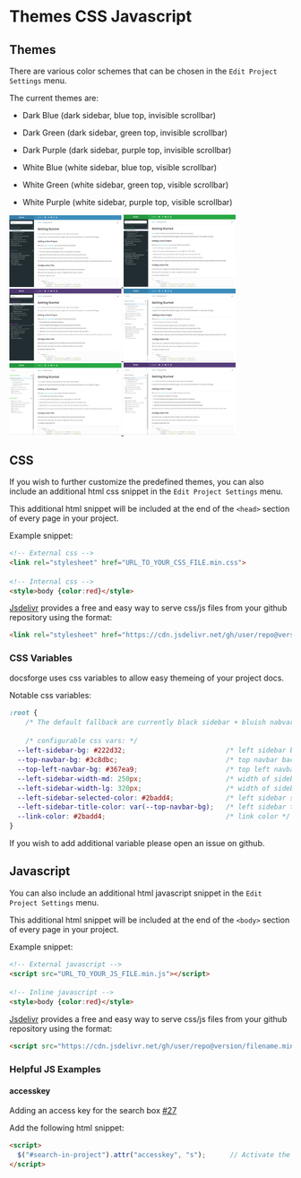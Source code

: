 Themes CSS Javascript
==============

Themes
------
There are various color schemes that can be chosen in the <code><i class="fa fa-cog"></i></code> `Edit Project Settings` menu.

The current themes are:

- Dark Blue (dark sidebar, blue top, invisible scrollbar)

- Dark Green (dark sidebar, green top, invisible scrollbar)

- Dark Purple (dark sidebar, purple top, invisible scrollbar)

- White Blue (white sidebar, blue top, visible scrollbar)

- White Green (white sidebar, green top, visible scrollbar)

- White Purple (white sidebar, purple top, visible scrollbar)

<p>
    <a href="https://raw.githubusercontent.com/erez-o/docsforge/master/images/themes/dark-blue.jpg">
        <img width="200" alt="Dark Blue" src="https://raw.githubusercontent.com/erez-o/docsforge/master/images/themes/dark-blue.jpg">
    </a>
    <a href="https://raw.githubusercontent.com/erez-o/docsforge/master/images/themes/dark-green.jpg">
        <img width="200" alt="Dark Green" src="https://raw.githubusercontent.com/erez-o/docsforge/master/images/themes/dark-green.jpg">
    </a>
    <a href="https://raw.githubusercontent.com/erez-o/docsforge/master/images/themes/dark-purple.jpg">
        <img width="200" alt="Dark Purple" src="https://raw.githubusercontent.com/erez-o/docsforge/master/images/themes/dark-purple.jpg">
    </a>
    <a href="https://raw.githubusercontent.com/erez-o/docsforge/master/images/themes/white-blue.jpg">
        <img width="200" alt="White Blue" src="https://raw.githubusercontent.com/erez-o/docsforge/master/images/themes/white-blue.jpg">
    </a>
    <a href="https://raw.githubusercontent.com/erez-o/docsforge/master/images/themes/white-green.jpg">
        <img width="200" alt="White Green" src="https://raw.githubusercontent.com/erez-o/docsforge/master/images/themes/white-green.jpg">
    </a>
    <a href="https://raw.githubusercontent.com/erez-o/docsforge/master/images/themes/white-purple.jpg">
        <img width="200" alt="White Purple" src="https://raw.githubusercontent.com/erez-o/docsforge/master/images/themes/white-purple.jpg">
    </a>
</p>

CSS
---

If you wish to further customize the predefined themes, you can also include an additional html css snippet in the <code><i class="fa fa-cog"></i></code> `Edit Project Settings` menu.

This additional html snippet will be included at the end of the `<head>` section of every page in your project.

Example snippet:

```html
<!-- External css -->
<link rel="stylesheet" href="URL_TO_YOUR_CSS_FILE.min.css">

<!-- Internal css -->
<style>body {color:red}</style>
```

[Jsdelivr](https://github.com/jsdelivr/jsdelivr) provides a free and easy way to serve css/js files from your github repository using the format:

```html
<link rel="stylesheet" href="https://cdn.jsdelivr.net/gh/user/repo@version/filename.min.css">.
```

### CSS Variables ###

docsforge uses css variables to allow easy themeing of your project docs.

Notable css variables:

```css
:root {
    /* The default fallback are currently black sidebar + bluish nabvar/sidebar titles. */

    /* configurable css vars: */
  --left-sidebar-bg: #222d32;                         /* left sidebar background - default= balckish */
  --top-navbar-bg: #3c8dbc;                           /* top navbar background - default=blueish */
  --top-left-navbar-bg: #367ea9;                      /* top left navbar background - default=darker blueish */
  --left-sidebar-width-md: 250px;                     /* width of sidebar in md screens. Maintainers can change if it's too narrow */
  --left-sidebar-width-lg: 320px;                     /* width of sidebar in lg screens. Maintainers can change if it's too narrow */
  --left-sidebar-selected-color: #2badd4;             /* left sidebar selected color. ONLY APPLICABLE TO WHITE THEME (blue by default). */
  --left-sidebar-title-color: var(--top-navbar-bg);   /* left sidebar title colors. ONLY APPLICABLE TO DARK THEME (blue by default). (On white theme, the titles color are the same as the tree.) */
  --link-color: #2badd4;                              /* link color */
}
```

If you wish to add additional variable please open an issue on github. 




Javascript
----------

You can also include an additional html javascript snippet in the <code><i class="fa fa-cog"></i></code> `Edit Project Settings` menu.

This additional html snippet will be included at the end of the `<body>` section of every page in your project.

Example snippet:

```html
<!-- External javascript -->
<script src="URL_TO_YOUR_JS_FILE.min.js"></script>

<!-- Inline javascript -->
<style>body {color:red}</style>
```

[Jsdelivr](https://github.com/jsdelivr/jsdelivr) provides a free and easy way to serve css/js files from your github repository using the format:

```html
<script src="https://cdn.jsdelivr.net/gh/user/repo@version/filename.min.js"></script>
```

### Helpful JS Examples ###

#### accesskey ####

Adding an access key for the search box [#27](https://github.com/erez-o/docsforge/issues/27)

Add the following html snippet:

```html
<script>
  $("#search-in-project").attr("accesskey", "s");      // Activate the search box when pressing "s" on the keyboard
</script>
```
